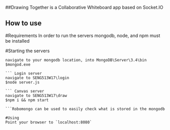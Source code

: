 
##Drawing Together is a Collaborative Whiteboard app based on Socket.IO 

## How to use

#Requirements
In order to run the servers mongodb, node, and npm must be installed

#Starting the servers

``` Mongodb server
navigate to your mongodb location, into MongoDB\Server\3.4\bin
$mongod.exe

``` Login server
navigate to SENG513W17\login
$node server.js

``` Canvas server
navigate to SENG513W17\draw
$npm i && npm start

```Robomongo can be used to easily check what is stored in the mongodb

#Using
Point your browser to `localhost:8080`
